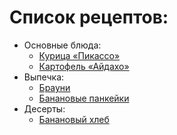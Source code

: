# Список рецептов:

- Основные блюда:
	- [Курица «Пикассо»](chicken.md)
	- [Картофель «Айдахо»](potato.md)
- Выпечка:
	- [Брауни](brownie.md)
	- [Банановые панкейки](banana_pancake.md)
- Десерты:
	- [Банановый хлеб](bread.md)

